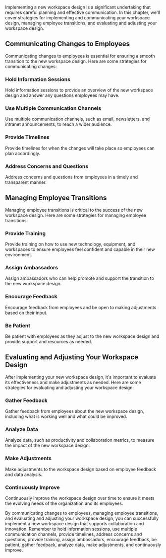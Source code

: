 
Implementing a new workspace design is a significant undertaking that requires careful planning and effective communication. In this chapter, we'll cover strategies for implementing and communicating your workspace design, managing employee transitions, and evaluating and adjusting your workspace design.

Communicating Changes to Employees
----------------------------------

Communicating changes to employees is essential for ensuring a smooth transition to the new workspace design. Here are some strategies for communicating changes:

### Hold Information Sessions

Hold information sessions to provide an overview of the new workspace design and answer any questions employees may have.

### Use Multiple Communication Channels

Use multiple communication channels, such as email, newsletters, and intranet announcements, to reach a wider audience.

### Provide Timelines

Provide timelines for when the changes will take place so employees can plan accordingly.

### Address Concerns and Questions

Address concerns and questions from employees in a timely and transparent manner.

Managing Employee Transitions
-----------------------------

Managing employee transitions is critical to the success of the new workspace design. Here are some strategies for managing employee transitions:

### Provide Training

Provide training on how to use new technology, equipment, and workspaces to ensure employees feel confident and capable in their new environment.

### Assign Ambassadors

Assign ambassadors who can help promote and support the transition to the new workspace design.

### Encourage Feedback

Encourage feedback from employees and be open to making adjustments based on their input.

### Be Patient

Be patient with employees as they adjust to the new workspace design and provide support and resources as needed.

Evaluating and Adjusting Your Workspace Design
----------------------------------------------

After implementing your new workspace design, it's important to evaluate its effectiveness and make adjustments as needed. Here are some strategies for evaluating and adjusting your workspace design:

### Gather Feedback

Gather feedback from employees about the new workspace design, including what is working well and what could be improved.

### Analyze Data

Analyze data, such as productivity and collaboration metrics, to measure the impact of the new workspace design.

### Make Adjustments

Make adjustments to the workspace design based on employee feedback and data analysis.

### Continuously Improve

Continuously improve the workspace design over time to ensure it meets the evolving needs of the organization and its employees.

By communicating changes to employees, managing employee transitions, and evaluating and adjusting your workspace design, you can successfully implement a new workspace design that supports collaboration and innovation. Remember to hold information sessions, use multiple communication channels, provide timelines, address concerns and questions, provide training, assign ambassadors, encourage feedback, be patient, gather feedback, analyze data, make adjustments, and continuously improve.

